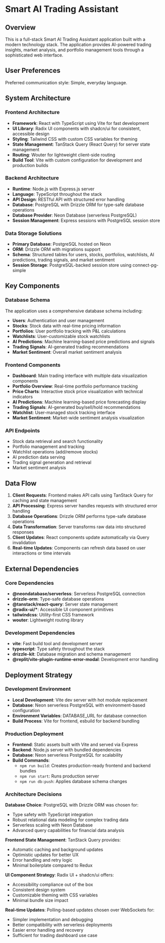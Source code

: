 # Smart AI Trading Assistant

## Overview

This is a full-stack Smart AI Trading Assistant application built with a modern technology stack. The application provides AI-powered trading insights, market analysis, and portfolio management tools through a sophisticated web interface.

## User Preferences

Preferred communication style: Simple, everyday language.

## System Architecture

### Frontend Architecture

- **Framework**: React with TypeScript using Vite for fast development
- **UI Library**: Radix UI components with shadcn/ui for consistent, accessible design
- **Styling**: Tailwind CSS with custom CSS variables for theming
- **State Management**: TanStack Query (React Query) for server state management
- **Routing**: Wouter for lightweight client-side routing
- **Build Tool**: Vite with custom configuration for development and production builds

### Backend Architecture

- **Runtime**: Node.js with Express.js server
- **Language**: TypeScript throughout the stack
- **API Design**: RESTful API with structured error handling
- **Database**: PostgreSQL with Drizzle ORM for type-safe database operations
- **Database Provider**: Neon Database (serverless PostgreSQL)
- **Session Management**: Express sessions with PostgreSQL session store

### Data Storage Solutions

- **Primary Database**: PostgreSQL hosted on Neon
- **ORM**: Drizzle ORM with migrations support
- **Schema**: Structured tables for users, stocks, portfolios, watchlists, AI predictions, trading signals, and market sentiment
- **Session Storage**: PostgreSQL-backed session store using connect-pg-simple

## Key Components

### Database Schema

The application uses a comprehensive database schema including:

- **Users**: Authentication and user management
- **Stocks**: Stock data with real-time pricing information
- **Portfolios**: User portfolio tracking with P&L calculations
- **Watchlists**: User-customizable stock watchlists
- **AI Predictions**: Machine learning-based price predictions and signals
- **Trading Signals**: AI-generated trading recommendations
- **Market Sentiment**: Overall market sentiment analysis

### Frontend Components

- **Dashboard**: Main trading interface with multiple data visualization components
- **Portfolio Overview**: Real-time portfolio performance tracking
- **Price Charts**: Interactive stock price visualization with technical indicators
- **AI Predictions**: Machine learning-based price forecasting display
- **Trading Signals**: AI-generated buy/sell/hold recommendations
- **Watchlist**: User-managed stock tracking interface
- **Market Sentiment**: Market-wide sentiment analysis visualization

### API Endpoints

- Stock data retrieval and search functionality
- Portfolio management and tracking
- Watchlist operations (add/remove stocks)
- AI prediction data serving
- Trading signal generation and retrieval
- Market sentiment analysis

## Data Flow

1. **Client Requests**: Frontend makes API calls using TanStack Query for caching and state management
2. **API Processing**: Express server handles requests with structured error handling
3. **Database Operations**: Drizzle ORM performs type-safe database operations
4. **Data Transformation**: Server transforms raw data into structured responses
5. **Client Updates**: React components update automatically via Query invalidation
6. **Real-time Updates**: Components can refresh data based on user interactions or time intervals

## External Dependencies

### Core Dependencies

- **@neondatabase/serverless**: Serverless PostgreSQL connection
- **drizzle-orm**: Type-safe database operations
- **@tanstack/react-query**: Server state management
- **@radix-ui/\***: Accessible UI component primitives
- **tailwindcss**: Utility-first CSS framework
- **wouter**: Lightweight routing library

### Development Dependencies

- **vite**: Fast build tool and development server
- **typescript**: Type safety throughout the stack
- **drizzle-kit**: Database migration and schema management
- **@replit/vite-plugin-runtime-error-modal**: Development error handling

## Deployment Strategy

### Development Environment

- **Local Development**: Vite dev server with hot module replacement
- **Database**: Neon serverless PostgreSQL with environment-based configuration
- **Environment Variables**: DATABASE_URL for database connection
- **Build Process**: Vite for frontend, esbuild for backend bundling

### Production Deployment

- **Frontend**: Static assets built with Vite and served via Express
- **Backend**: Node.js server with bundled dependencies
- **Database**: Neon serverless PostgreSQL for scalability
- **Build Commands**:
  - `npm run build`: Creates production-ready frontend and backend bundles
  - `npm run start`: Runs production server
  - `npm run db:push`: Applies database schema changes

### Architecture Decisions

**Database Choice**: PostgreSQL with Drizzle ORM was chosen for:

- Type safety with TypeScript integration
- Robust relational data modeling for complex trading data
- Serverless scaling with Neon Database
- Advanced query capabilities for financial data analysis

**Frontend State Management**: TanStack Query provides:

- Automatic caching and background updates
- Optimistic updates for better UX
- Error handling and retry logic
- Minimal boilerplate compared to Redux

**UI Component Strategy**: Radix UI + shadcn/ui offers:

- Accessibility compliance out of the box
- Consistent design system
- Customizable theming with CSS variables
- Minimal bundle size impact

**Real-time Updates**: Polling-based updates chosen over WebSockets for:

- Simpler implementation and debugging
- Better compatibility with serverless deployments
- Easier error handling and recovery
- Sufficient for trading dashboard use case
